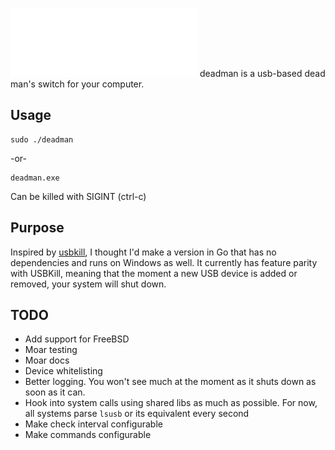 ![deadman](github/logo.png)
deadman is a usb-based dead man's switch for your computer.

## Usage
```
sudo ./deadman
```
-or-
```
deadman.exe
```

Can be killed with SIGINT (ctrl-c)

## Purpose
Inspired by [usbkill](https://github.com/hephaest0s/usbkill), I thought I'd make a version in Go that has no dependencies and runs on Windows as well. It currently has feature parity with USBKill, meaning that the moment a new USB device is added or removed, your system will shut down.

## TODO
* Add support for FreeBSD
* Moar testing
* Moar docs
* Device whitelisting
* Better logging. You won't see much at the moment as it shuts down as soon as it can.
* Hook into system calls using shared libs as much as possible. For now, all systems parse ```lsusb``` or its equivalent every second
* Make check interval configurable
* Make commands configurable

